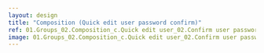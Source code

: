 ```yaml
---
layout: design
title: "Composition (Quick edit user password confirm)"
ref: 01.Groups_02.Composition_c.Quick edit user_02.Confirm user password
image: 01.Groups_02.Composition_c.Quick edit user_02.Confirm user password.png
---
```

